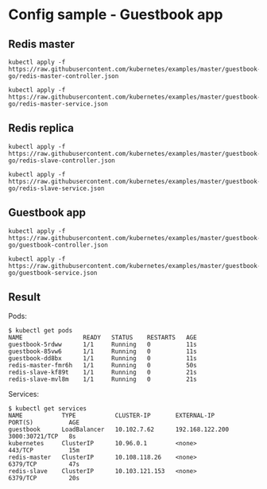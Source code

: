# Config sample - Guestbook app

## Redis master

    kubectl apply -f https://raw.githubusercontent.com/kubernetes/examples/master/guestbook-go/redis-master-controller.json

    kubectl apply -f https://raw.githubusercontent.com/kubernetes/examples/master/guestbook-go/redis-master-service.json

## Redis replica

    kubectl apply -f https://raw.githubusercontent.com/kubernetes/examples/master/guestbook-go/redis-slave-controller.json

    kubectl apply -f https://raw.githubusercontent.com/kubernetes/examples/master/guestbook-go/redis-slave-service.json

## Guestbook app

    kubectl apply -f https://raw.githubusercontent.com/kubernetes/examples/master/guestbook-go/guestbook-controller.json

    kubectl apply -f https://raw.githubusercontent.com/kubernetes/examples/master/guestbook-go/guestbook-service.json

## Result 

Pods: 

```
$ kubectl get pods
NAME                 READY   STATUS    RESTARTS   AGE
guestbook-5rdww      1/1     Running   0          11s
guestbook-85vw6      1/1     Running   0          11s
guestbook-dd8bx      1/1     Running   0          11s
redis-master-fmr6h   1/1     Running   0          50s
redis-slave-kf89t    1/1     Running   0          21s
redis-slave-mvl8m    1/1     Running   0          21s
```

Services: 
```
$ kubectl get services
NAME           TYPE           CLUSTER-IP       EXTERNAL-IP       PORT(S)          AGE
guestbook      LoadBalancer   10.102.7.62      192.168.122.200   3000:30721/TCP   8s
kubernetes     ClusterIP      10.96.0.1        <none>            443/TCP          15m
redis-master   ClusterIP      10.108.118.26    <none>            6379/TCP         47s
redis-slave    ClusterIP      10.103.121.153   <none>            6379/TCP         20s
```

